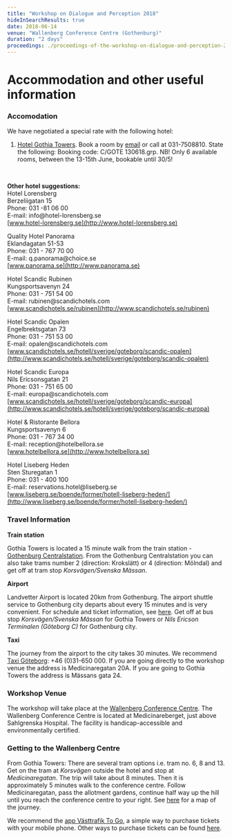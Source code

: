 ```yaml
---
title: "Workshop on Dialogue and Perception 2018"
hideInSearchResults: true
date: 2018-06-14
venue: "Wallenberg Conference Centre (Gothenburg)"
duration: "2 days"
proceedings: ./proceedings-of-the-workshop-on-dialogue-and-perception-2018.pdf 
---
```


# Accommodation and other useful information

### Accomodation

We have negotiated a special rate with the following hotel:

1.  [Hotel Gothia Towers](http://gothiatowers.com). Book a room by
    [email](http://room@gothiatowers.com) or call at 031-7508810. State
    the following: Booking code: C/GOTE 130618.grp. NB! Only 6 available
    rooms, between the 13-15th June, bookable until 30/5!

 

**Other hotel suggestions:**\
Hotel Lorensberg\
Berzeliigatan 15\
Phone: 031 -81 06 00\
E-mail: info\@hotel-lorensberg.se\
[www.hotel-lorensberg.se](http://www.hotel-lorensberg.se)

Quality Hotel Panorama\
Eklandagatan 51-53\
Phone: 031 - 767 70 00\
E-mail: q.panorama\@choice.se\
[www.panorama.se](http://www.panorama.se)

Hotel Scandic Rubinen\
Kungsportsavenyn 24\
Phone: 031 - 751 54 00\
E-mail: rubinen\@scandichotels.com\
[www.scandichotels.se/rubinen](http://www.scandichotels.se/rubinen)

Hotel Scandic Opalen\
Engelbrektsgatan 73\
Phone: 031 - 751 53 00\
E-mail: opalen\@scandichotels.com\
[www.scandichotels.se/hotell/sverige/goteborg/scandic-opalen](http://www.scandichotels.se/hotell/sverige/goteborg/scandic-opalen)

Hotel Scandic Europa\
Nils Ericsonsgatan 21\
Phone: 031 - 751 65 00\
E-mail: europa\@scandichotels.com\
[www.scandichotels.se/hotell/sverige/goteborg/scandic-europa](http://www.scandichotels.se/hotell/sverige/goteborg/scandic-europa)

Hotel & Ristorante Bellora\
Kungsportsavenyn 6\
Phone: 031 - 767 34 00\
E-mail: reception\@hotelbellora.se\
[www.hotelbellora.se](http://www.hotelbellora.se)

Hotel Liseberg Heden\
Sten Sturegatan 1\
Phone: 031 - 400 100\
E-mail: reservations.hotel\@liseberg.se\
[www.liseberg.se/boende/former/hotell-liseberg-heden/](http://www.liseberg.se/boende/former/hotell-liseberg-heden/)

### Travel Information

**Train station**

Gothia Towers is located a 15 minute walk from the train station -
[Gothenburg
Centralstation](http://www.goteborg.com/en/gothenburg-centralstation/).
From the Gothenburg Centralstation you can also take trams number 2
(direction: Krokslätt) or 4 (direction: Mölndal) and get off at tram
stop _Korsvägen/Svenska Mässan_.

**Airport**

Landvetter Airport is located 20km from Gothenburg. The airport shuttle
service to Gothenburg city departs about every 15 minutes and is very
convenient. For schedule and ticket information, see
[here](http://www.flygbussarna.se/en/landvetter). Get off at bus stop
_Korsvägen/Svenska Mässan_ for Gothia Towers or _Nils Ericson Terminalen (Göteborg C)_ for Gothenburg city.

**Taxi**

The journey from the airport to the city takes 30 minutes. We recommend
[Taxi Göteborg](http://www.taxigoteborg.se/En/Home): +46 (0)31-650 000.
If you are going directly to the workshop venue the address is
Medicinaregatan 20A. If you are going to Gothia Towers the address is
Mässans gata 24.

### Workshop Venue

The workshop will take place at the [Wallenberg Conference
Centre](http://www.gu.se/english/conferences/conference-packages/wallenberg).
The Wallenberg Conference Centre is located at Medicinareberget, just
above Sahlgrenska Hospital. The facility is handicap-accessible and
environmentally certified.

### Getting to the Wallenberg Centre

From Gothia Towers: There are several tram options i.e. tram no. 6, 8
and 13. Get on the tram at _Korsvägen_ outside the hotel and stop
at _Medicinaregatan_. The trip will take about 8 minutes. Then it
is approximately 5 minutes walk to the conference centre. Follow
Medicinaregatan, pass the allotment gardens, continue half way up the
hill until you reach the conference centre to your right. See
[here](https://www.google.se/maps/dir/Gothia+Towers,+M%C3%A4ssans+gata,+Gothenburg/Medicinaregatan+20A,+Gothenburg/@57.69225,11.9590881,14.25z/data=!4m14!4m13!1m5!1m1!1s0x464ff39d8fa7a2a3:0x6514900d72252d6c!2m2!1d11.9890125!2d57.6973908!1m5!1m1!1s0x464ff313c7cb1c79:0x637c39cc2602d062!2m2!1d11.9603377!2d57.6876647!3e3)
for a map of the journey.

We recommend the [app Västtrafik To Go](https://www.vasttrafik.se/en/tickets/more-about-tickets/vasttrafik-to-go/),
a simple way to purchase tickets with your mobile phone. Other ways to purchase tickets can be found [here](https://www.vasttrafik.se/en/).
